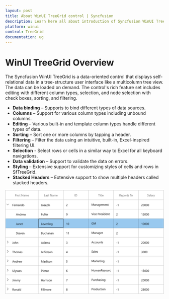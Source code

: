 ```yaml
---
layout: post
title: About WinUI TreeGrid control | Syncfusion
description: Learn here all about introduction of Syncfusion WinUI TreeGrid(SfTreeGrid) control with key features and more.
platform: winui
control: TreeGrid
documentation: ug
---
```


# WinUI TreeGrid Overview

The Syncfusion WinUI TreeGrid is a data-oriented control that displays self-relational data in a tree-structure user interface like a multicolumn tree view. The data can be loaded on demand. The control's rich feature set includes editing with different column types, selection, and node selection with check boxes, sorting, and filtering. 

* **Data binding** – Supports to bind different types of data sources.
* **Columns** – Support for various column types including unbound columns.
* **Editing** – Various built-in and template column types handle different types of data.
* **Sorting** – Sort one or more columns by tapping a header.
* **Filtering** – Filter the data using an intuitive, built-in, Excel-inspired filtering UI.
* **Selection** - Select rows or cells in a similar way to Excel for all keyboard navigations.
* **Data validation** – Support to validate the data on errors.
* **Styling** – Extensive support for customizing styles of cells and rows in SfTreeGrid.
* **Stacked Headers** – Extensive support to show multiple headers called stacked headers.

![Overview of WinUI SfTreeGrid](Overview-images/Overview-image1.png)



